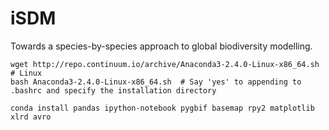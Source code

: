 # iSDM
Towards a species-by-species approach to global biodiversity modelling.

```
wget http://repo.continuum.io/archive/Anaconda3-2.4.0-Linux-x86_64.sh  # Linux
bash Anaconda3-2.4.0-Linux-x86_64.sh  # Say 'yes' to appending to .bashrc and specify the installation directory
```


```
conda install pandas ipython-notebook pygbif basemap rpy2 matplotlib xlrd avro
```
